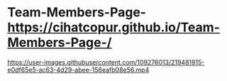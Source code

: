 # Team-Members-Page-     https://cihatcopur.github.io/Team-Members-Page-/





https://user-images.githubusercontent.com/109276013/219481915-e0df65e5-ac63-4d29-abee-156eafb08e56.mp4

